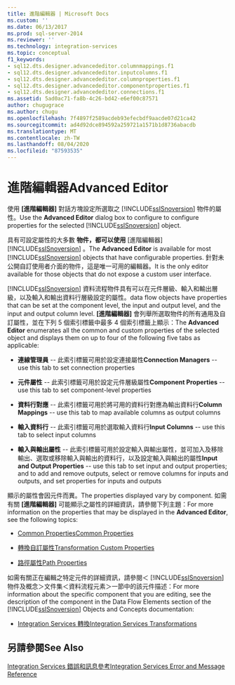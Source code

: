 ```yaml
---
title: 進階編輯器 | Microsoft Docs
ms.custom: ''
ms.date: 06/13/2017
ms.prod: sql-server-2014
ms.reviewer: ''
ms.technology: integration-services
ms.topic: conceptual
f1_keywords:
- sql12.dts.designer.advancededitor.columnmappings.f1
- sql12.dts.designer.advancededitor.inputcolumns.f1
- sql12.dts.designer.advancededitor.columnproperties.f1
- sql12.dts.designer.advancededitor.componentproperties.f1
- sql12.dts.designer.advancededitor.connections.f1
ms.assetid: 5ad0ac71-fa8b-4c26-bd42-e6ef00c87571
author: chugugrace
ms.author: chugu
ms.openlocfilehash: 7f4897f2589acdeb93efecbdf9aacde07d21ca42
ms.sourcegitcommit: ad4d92dce894592a259721a1571b1d8736abacdb
ms.translationtype: MT
ms.contentlocale: zh-TW
ms.lasthandoff: 08/04/2020
ms.locfileid: "87593535"
---
```

# <a name="advanced-editor"></a><span data-ttu-id="e5fac-102">進階編輯器</span><span class="sxs-lookup"><span data-stu-id="e5fac-102">Advanced Editor</span></span>
  <span data-ttu-id="e5fac-103">使用 **[進階編輯器]** 對話方塊設定所選取之 [!INCLUDE[ssISnoversion](../includes/ssisnoversion-md.md)] 物件的屬性。</span><span class="sxs-lookup"><span data-stu-id="e5fac-103">Use the **Advanced Editor** dialog box to configure to configure properties for the selected [!INCLUDE[ssISnoversion](../includes/ssisnoversion-md.md)] object.</span></span>  
  
 <span data-ttu-id="e5fac-104">具有可設定屬性的大多數 **物件，都可以使用** [進階編輯器] [!INCLUDE[ssISnoversion](../includes/ssisnoversion-md.md)] 。</span><span class="sxs-lookup"><span data-stu-id="e5fac-104">The **Advanced Editor** is available for most [!INCLUDE[ssISnoversion](../includes/ssisnoversion-md.md)] objects that have configurable properties.</span></span> <span data-ttu-id="e5fac-105">針對未公開自訂使用者介面的物件，這是唯一可用的編輯器。</span><span class="sxs-lookup"><span data-stu-id="e5fac-105">It is the only editor available for those objects that do not expose a custom user interface.</span></span>  
  
 [!INCLUDE[ssISnoversion](../includes/ssisnoversion-md.md)] <span data-ttu-id="e5fac-106">資料流程物件具有可以在元件層級、輸入和輸出層級，以及輸入和輸出資料行層級設定的屬性。</span><span class="sxs-lookup"><span data-stu-id="e5fac-106">data flow objects have properties that can be set at the component level, the input and output level, and the input and output column level.</span></span> <span data-ttu-id="e5fac-107">**[進階編輯器]** 會列舉所選取物件的所有通用及自訂屬性，並在下列 5 個索引標籤中最多 4 個索引標籤上顯示：</span><span class="sxs-lookup"><span data-stu-id="e5fac-107">The **Advanced Editor** enumerates all the common and custom properties of the selected object and displays them on up to four of the following five tabs as applicable:</span></span>  
  
-   <span data-ttu-id="e5fac-108">**連線管理員** -- 此索引標籤可用於設定連接屬性</span><span class="sxs-lookup"><span data-stu-id="e5fac-108">**Connection Managers** -- use this tab to set connection properties</span></span>  
  
-   <span data-ttu-id="e5fac-109">**元件屬性** -- 此索引標籤可用於設定元件層級屬性</span><span class="sxs-lookup"><span data-stu-id="e5fac-109">**Component Properties** -- use this tab to set component-level properties</span></span>  
  
-   <span data-ttu-id="e5fac-110">**資料行對應** -- 此索引標籤可用於將可用的資料行對應為輸出資料行</span><span class="sxs-lookup"><span data-stu-id="e5fac-110">**Column Mappings** -- use this tab to map available columns as output columns</span></span>  
  
-   <span data-ttu-id="e5fac-111">**輸入資料行** -- 此索引標籤可用於選取輸入資料行</span><span class="sxs-lookup"><span data-stu-id="e5fac-111">**Input Columns** -- use this tab to select input columns</span></span>  
  
-   <span data-ttu-id="e5fac-112">**輸入與輸出屬性** -- 此索引標籤可用於設定輸入與輸出屬性，並可加入及移除輸出、選取或移除輸入與輸出的資料行，以及設定輸入與輸出的屬性</span><span class="sxs-lookup"><span data-stu-id="e5fac-112">**Input and Output Properties** -- use this tab to set input and output properties; and to add and remove outputs, select or remove columns for inputs and outputs, and set properties for inputs and outputs</span></span>  
  
 <span data-ttu-id="e5fac-113">顯示的屬性會因元件而異。</span><span class="sxs-lookup"><span data-stu-id="e5fac-113">The properties displayed vary by component.</span></span> <span data-ttu-id="e5fac-114">如需有關 **[進階編輯器]** 可能顯示之屬性的詳細資訊，請參閱下列主題：</span><span class="sxs-lookup"><span data-stu-id="e5fac-114">For more information on the properties that may be displayed in the **Advanced Editor**, see the following topics:</span></span>  
  
-   [<span data-ttu-id="e5fac-115">Common Properties</span><span class="sxs-lookup"><span data-stu-id="e5fac-115">Common Properties</span></span>](../../2014/integration-services/common-properties.md)  
  
-   [<span data-ttu-id="e5fac-116">轉換自訂屬性</span><span class="sxs-lookup"><span data-stu-id="e5fac-116">Transformation Custom Properties</span></span>](data-flow/transformations/transformation-custom-properties.md)  
  
-   [<span data-ttu-id="e5fac-117">路徑屬性</span><span class="sxs-lookup"><span data-stu-id="e5fac-117">Path Properties</span></span>](../../2014/integration-services/path-properties.md)  
  
 <span data-ttu-id="e5fac-118">如需有關正在編輯之特定元件的詳細資訊，請參閱＜ [!INCLUDE[ssISnoversion](../includes/ssisnoversion-md.md)] 物件及概念＞文件集＜資料流程元素＞一節中的該元件描述：</span><span class="sxs-lookup"><span data-stu-id="e5fac-118">For more information about the specific component that you are editing, see the description of the component in the Data Flow Elements section of the [!INCLUDE[ssISnoversion](../includes/ssisnoversion-md.md)] Objects and Concepts documentation:</span></span>  
  
-   [<span data-ttu-id="e5fac-119">Integration Services 轉換</span><span class="sxs-lookup"><span data-stu-id="e5fac-119">Integration Services Transformations</span></span>](data-flow/transformations/integration-services-transformations.md)  
  
## <a name="see-also"></a><span data-ttu-id="e5fac-120">另請參閱</span><span class="sxs-lookup"><span data-stu-id="e5fac-120">See Also</span></span>  
 [<span data-ttu-id="e5fac-121">Integration Services 錯誤和訊息參考</span><span class="sxs-lookup"><span data-stu-id="e5fac-121">Integration Services Error and Message Reference</span></span>](../../2014/integration-services/integration-services-error-and-message-reference.md)  
  
  
